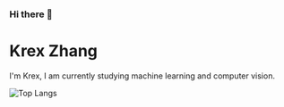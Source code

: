 ### Hi there 👋

# Krex Zhang

I'm Krex, I am currently studying machine learning and computer vision.

![Top Langs](https://github-readme-stats.vercel.app/api/top-langs/?username=vanritzowen&hide=css,html)

<!--
**VanRitzOwen/VanRitzOwen** is a ✨ _special_ ✨ repository because its `README.md` (this file) appears on your GitHub profile.

Here are some ideas to get you started:

- 🔭 I’m currently working on ...
- 🌱 I’m currently learning ...
- 👯 I’m looking to collaborate on ...
- 🤔 I’m looking for help with ...
- 💬 Ask me about ...
- 📫 How to reach me: ...
- 😄 Pronouns: ...
- ⚡ Fun fact: ...
-->
